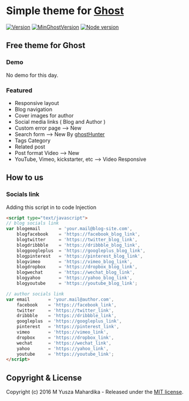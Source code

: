 # Simple theme for [Ghost](https://github.com/tryghost/ghost/)

[![Version](https://img.shields.io/badge/Version-v0.0.5-brightgreen.svg?style=flat-square)](https://github.com/yusza/simple-theme)
[![MinGhostVersion](https://img.shields.io/badge/Min%20Ghost%20-%5E0.9.x-brightgreen.svg?style=flat-square)](https://ghost.org/)
[![Node version](https://img.shields.io/node/v/uno-zen.svg?style=flat-square)](https://nodejs.org/en/)

## Free theme for Ghost
### Demo
No demo for this day.

### Featured
- Responsive layout
- Blog navigation
- Cover images for author
- Social media links ( Blog and Author )
- Custom error page --> New
- Search form --> New By [ghostHunter](https://github.com/Windyo/ghostHunter.git)
- Tags Category
- Related post
- Post format Video --> New
- YouTube, Vimeo, kickstarter, etc --> Video Responsive

## How to us
### Socials link
Adding this script in to code Injection

```html
<script type="text/javascript">
// blog socials link
var blogemail 		= 'your.mail@blog-site.com',
    blogfacebook 	= 'https://facebook_blog_link',
    blogtwitter 	= 'https://twitter_blog_link',
    blogdribbble 	= 'https://dribbble_blog_link',
    bloggoogleplus 	= 'https://googleplus_blog_link',
    blogpinterest 	= 'https://pinterest_blog_link',
    blogvimeo 		= 'https://vimeo_blog_link',
    blogdropbox 	= 'https://dropbox_blog_link',
    blogwechat 		= 'https://wechat_blog_link',
    blogyahoo 		= 'https://yahoo_blog_link',
    blogyoutube 	= 'https://youtube_blog_link';    

// author socials link
var email 		= 'your.mail@author.com',
    facebook 	= 'https://facebook_link',
    twitter 	= 'https://twitter_link',
    dribbble 	= 'https://dribbble_link',
    googleplus 	= 'https://googleplus_link',
    pinterest 	= 'https://pinterest_link',
    vimeo 		= 'https://vimeo_link',
    dropbox 	= 'https://dropbox_link',
    wechat 		= 'https://wechat_link',
    yahoo 		= 'https://yahoo_link',
    youtube 	= 'https://youtube_link';    
</script>
```

## Copyright & License

Copyright (c) 2016 M Yusza Mahardika - Released under the [MIT license](LICENSE).
